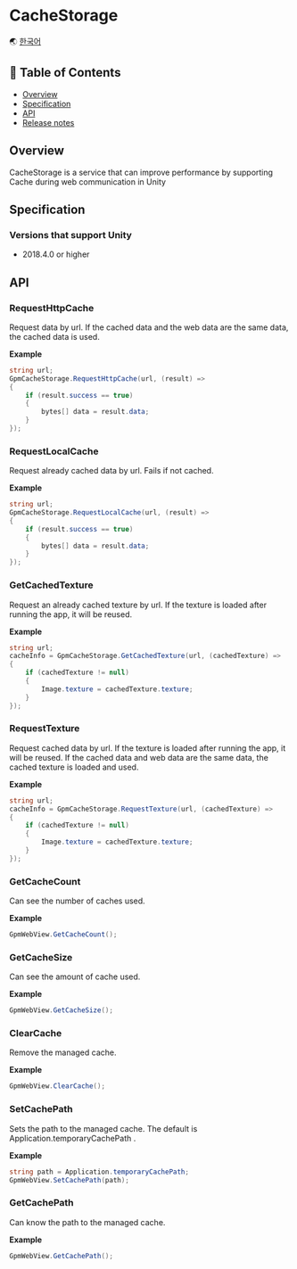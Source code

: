 # CacheStorage

🌏 [한국어](README.md)

## 🚩 Table of Contents

* [Overview](#overview)
* [Specification](#Specification)
* [API](#api)
* [Release notes](./ReleaseNotes.en.md)

## Overview

CacheStorage is a service that can improve performance by supporting Cache during web communication in Unity


## Specification

### Versions that support Unity

* 2018.4.0 or higher

## API

### RequestHttpCache

Request data by url.
If the cached data and the web data are the same data, the cached data is used.

**Example**
```cs
string url;
GpmCacheStorage.RequestHttpCache(url, (result) =>
{
	if (result.success == true)
	{
		bytes[] data = result.data;
	}
});
```

### RequestLocalCache

Request already cached data by url.
Fails if not cached.

**Example**
```cs
string url;
GpmCacheStorage.RequestLocalCache(url, (result) =>
{
	if (result.success == true)
	{
		bytes[] data = result.data;
	}
});
```

### GetCachedTexture

Request an already cached texture by url.
If the texture is loaded after running the app, it will be reused.

**Example**
```cs
string url;
cacheInfo = GpmCacheStorage.GetCachedTexture(url, (cachedTexture) =>
{
	if (cachedTexture != null)
	{
		Image.texture = cachedTexture.texture;
	}
});
```


### RequestTexture

Request cached data by url.
If the texture is loaded after running the app, it will be reused.
If the cached data and web data are the same data, the cached texture is loaded and used.

**Example**
```cs
string url;
cacheInfo = GpmCacheStorage.RequestTexture(url, (cachedTexture) =>
{
	if (cachedTexture != null)
	{
		Image.texture = cachedTexture.texture;
	}
});
```

### GetCacheCount

Can see the number of caches used.

**Example**
```cs
GpmWebView.GetCacheCount();
```

### GetCacheSize
Can see the amount of cache used.

**Example**
```cs
GpmWebView.GetCacheSize();
```

### ClearCache

Remove the managed cache.

**Example**
```cs
GpmWebView.ClearCache();
```

### SetCachePath

Sets the path to the managed cache.
The default is Application.temporaryCachePath .

**Example**
```cs
string path = Application.temporaryCachePath;
GpmWebView.SetCachePath(path);
```

### GetCachePath

Can know the path to the managed cache.

**Example**
```cs
GpmWebView.GetCachePath();
```